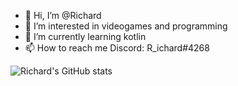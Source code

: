 - 👋 Hi, I’m @Richard
- 👀 I’m interested in videogames and programming
- 🌱 I’m currently learning kotlin
- 📫 How to reach me Discord: R_ichard#4268

![Richard's GitHub stats](https://github-readme-stats.vercel.app/api?username=Rich-a-rd&show_icons=true&theme=gruvbox)

